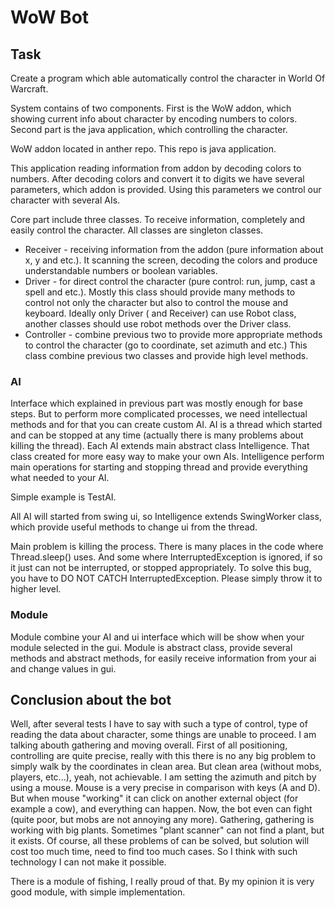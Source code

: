 # WoW Bot

## Task
Create a program which able automatically control the character in World Of Warcraft.

System contains of two components. First is the WoW addon, which showing current info about character
by encoding numbers to colors. Second part is the java application, which controlling the character.

WoW addon located in anther repo. This repo is java application.

This application reading information from addon by decoding colors to numbers. After decoding colors and convert it to
digits we have several parameters, which addon is provided. Using this parameters we control our character with several AIs.

Core part include three classes. To receive information, completely and easily control the character.
All classes are singleton classes.

* Receiver - receiving information from the addon (pure information about x, y and etc.). It scanning the screen, decoding
the colors and produce understandable numbers or boolean variables.
* Driver - for direct control the character (pure control: run, jump, cast a spell and etc.). Mostly this class should
provide many methods to control not only the character but also to control the mouse and keyboard. Ideally only Driver (
and Receiver) can use Robot class, another classes should use robot methods over the Driver class.
* Controller - combine previous two to provide more appropriate methods to control the character (go to coordinate, set azimuth and etc.)
This class combine previous two classes and provide high level methods.


### AI
Interface which explained in previous part was mostly enough for base steps. But to perform more complicated processes,
we need intellectual methods and for that you can create custom AI.
AI is a thread which started and can be stopped at any time (actually there is many problems about killing the thread).
Each AI extends main abstract class Intelligence. That class created for more easy way to make your own AIs.
Intelligence perform main operations for starting and stopping thread and provide everything what needed to your AI.

Simple example is TestAI.

All AI will started from swing ui, so Intelligence extends SwingWorker class, which provide useful methods to change ui
from the thread.

Main problem is killing the process. There is many places in the code where Thread.sleep() uses. And some where
InterruptedException is ignored, if so it just can not be interrupted, or stopped appropriately. To solve this bug,
you have to DO NOT CATCH InterruptedException. Please simply throw it to higher level.


### Module
Module combine your AI and ui interface which will be show when your module selected in the gui.
Module is abstract class, provide several methods and abstract methods, for easily receive information from your ai
and change values in gui.


## Conclusion about the bot
Well, after several tests I have to say with such a type of control, type of reading the data about character, some
things are unable to proceed. I am talking abouth gathering and moving overall. First of all positioning, controlling
are quite precise, really with this there is no any big problem to simply walk by the coordinates in clean area.
But clean area (without mobs, players, etc...), yeah, not achievable. I am setting the azimuth and pitch by using a mouse.
Mouse is a very precise in comparison with keys (A and D). But when mouse "working" it can click on another external object
(for example a cow), and everything can happen. Now, the bot even can fight (quite poor, but mobs are not annoying any more).
Gathering, gathering is working with big plants. Sometimes "plant scanner" can not find a plant, but it exists.
Of course, all these problems of can be solved, but solution will cost too much time, need to find too much cases.
So I think with such technology I can not make it possible.

There is a module of fishing, I really proud of that. By my opinion it is very good module, with simple implementation.
